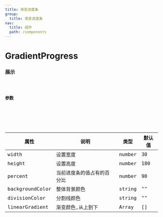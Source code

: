 ```yaml
---
title: 渐变进度条
group: 
  title: 渐变进度条
nav:
  title: 组件
  path: /components
---
```


# GradientProgress
### 展示

<code src="./demos/demo.tsx" />

### 参数

<API />

###
| 属性 | 说明 | 类型 | 默认值 |
| --- | --- | --- | --- |
| width | 设置宽度 | number | 30 |
| height | 设置高度 | number | 180 |
| percent | 当前进度条的值占有的百分比 | number | 90 |
| backgroundColor | 整体背景颜色 | string | "" |
| divisionColor | 分割线颜色 | string | "" |
| linearGradient | 渐变颜色,从上到下 | Array | [] |
